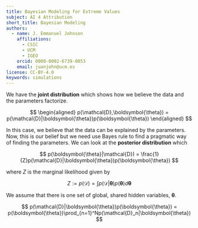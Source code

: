 ```yaml
---
title: Bayesian Modeling for Extreme Values
subject: AI 4 Attribution
short_title: Bayesian Modeling
authors:
  - name: J. Emmanuel Johnson
    affiliations:
      - CSIC
      - UCM
      - IGEO
    orcid: 0000-0002-6739-0053
    email: juanjohn@ucm.es
license: CC-BY-4.0
keywords: simulations
---
```


We have the **joint distribution** which shows how we believe the data and the parameters factorize.

$$
\begin{aligned}
p(\mathcal{D},\boldsymbol{\theta}) = p(\mathcal{D}|\boldsymbol{\theta})p(\boldsymbol{\theta})
\end{aligned}
$$

In this case, we believe that the data can be explained by the parameters.
Now, this is our belief but we need use Bayes rule to find a pragmatic way of finding the parameters.
We can look at the **posterior distribution** which

$$
p(\boldsymbol{\theta}|\mathcal{D}) = \frac{1}{Z}p(\mathcal{D}|\boldsymbol{\theta})p(\boldsymbol{\theta})
$$

where $Z$ is the marginal likelihood given by

$$
Z := p(\mathcal{D})=\int p(\mathcal{D}|\boldsymbol{\theta})p(\boldsymbol{\theta})d\boldsymbol{\theta}
$$

We assume that there is one set of global, shared hidden variables, $\boldsymbol{\theta}$.

$$
p(\mathcal{D}|\boldsymbol{\theta})p(\boldsymbol{\theta}) = p(\boldsymbol{\theta})\prod_{n=1}^Np(\mathcal{D}_n|\boldsymbol{\theta})
$$